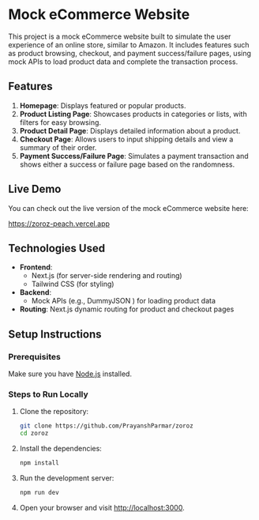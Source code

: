 # Mock eCommerce Website

This project is a mock eCommerce website built to simulate the user experience of an online store, similar to Amazon. It includes features such as product browsing, checkout, and payment success/failure pages, using mock APIs to load product data and complete the transaction process.

## Features

1. **Homepage**: Displays featured or popular products.
2. **Product Listing Page**: Showcases products in categories or lists, with filters for easy browsing.
3. **Product Detail Page**: Displays detailed information about a product.
4. **Checkout Page**: Allows users to input shipping details and view a summary of their order.
5. **Payment Success/Failure Page**: Simulates a payment transaction and shows either a success or failure page based on the randomness.

## Live Demo

You can check out the live version of the mock eCommerce website here:

https://zoroz-peach.vercel.app

## Technologies Used

- **Frontend**:
  - Next.js (for server-side rendering and routing)
  - Tailwind CSS (for styling)
- **Backend**:
  - Mock APIs (e.g., DummyJSON ) for loading product data
- **Routing**: Next.js dynamic routing for product and checkout pages

## Setup Instructions

### Prerequisites

Make sure you have [Node.js](https://nodejs.org/) installed.

### Steps to Run Locally

1. Clone the repository:

   ```bash
   git clone https://github.com/PrayanshParmar/zoroz
   cd zoroz
   ```

2. Install the dependencies:

   ```bash
   npm install
   ```

3. Run the development server:

   ```bash
   npm run dev
   ```

4. Open your browser and visit [http://localhost:3000](http://localhost:3000).
